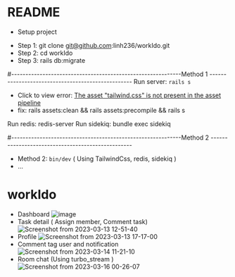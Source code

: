 # README
* Setup project

- Step 1: git clone git@github.com:linh236/workIdo.git
- Step 2: cd workIdo
- Step 3: rails db:migrate

#------------------------------------------------------------Method 1 --------------------------------------------------
Run server: `rails s`
 + Click to view error: [The asset "tailwind.css" is not present in the asset pipeline](https://github.com/rails/tailwindcss-rails/issues/158)
 + fix: rails assets:clean && rails assets:precompile && rails s
 
Run redis: redis-server
Run sidekiq: bundle exec sidekiq

#------------------------------------------------------------Method 2 --------------------------------------------------
 
* Method 2: `bin/dev` ( Using TailwindCss, redis, sidekiq )
* ...
# workIdo
* Dashboard
![image](https://user-images.githubusercontent.com/40066172/220827464-84e33ad4-15a3-4eba-839b-f90e6198aa23.png)
* Task detail ( Assign member, Comment task)
![Screenshot from 2023-03-13 12-51-40](https://user-images.githubusercontent.com/40066172/224618610-b6304a58-f90d-4ab2-b510-cfc1f0deff86.png)
* Profile
![Screenshot from 2023-03-13 17-17-00](https://user-images.githubusercontent.com/40066172/224673130-fff52030-4296-4045-a50a-40a8e62e780f.png)
* Comment tag user and notification
![Screenshot from 2023-03-14 11-21-10](https://user-images.githubusercontent.com/40066172/224892658-42d915c1-e805-4797-aef2-bda14ec8de36.png)
* Room chat (Using turbo_stream )
![Screenshot from 2023-03-16 00-26-07](https://user-images.githubusercontent.com/40066172/225391614-bc723a65-d3b6-4c17-8d1a-b4370f2cdf6a.png)
